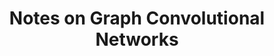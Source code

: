 ---
title: "Notes on Graph Convolutional Networks"
excerpt_separator: "<!--more-->"
categories:
	- Graph Neural Networks
tags:
author_profile: false
---